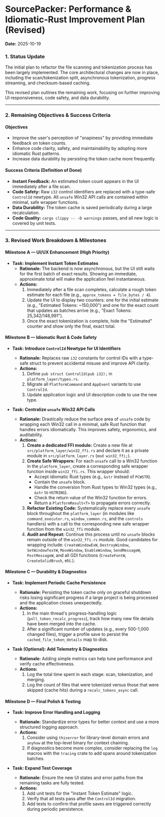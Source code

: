 # SourcePacker: Performance & Idiomatic-Rust Improvement Plan (Revised)
**Date:** 2025-10-19

### 1. Status Update

The initial plan to refactor the file scanning and tokenization process has been largely implemented. The core architectural changes are now in place, including the scan/tokenization split, asynchronous tokenization, progress streaming, and checksum-based caching.

This revised plan outlines the remaining work, focusing on further improving UI responsiveness, code safety, and data durability.

---

### 2. Remaining Objectives & Success Criteria

#### Objectives
*   Improve the user's perception of "snapiness" by providing immediate feedback on token counts.
*   Enhance code clarity, safety, and maintainability by adopting more idiomatic Rust patterns.
*   Increase data durability by persisting the token cache more frequently.

#### Success Criteria (Definition of Done)
*   **Instant Feedback:** An estimated token count appears in the UI immediately after a file scan.
*   **Code Safety:** Raw `i32` control identifiers are replaced with a type-safe `ControlId` newtype. All `unsafe` Win32 API calls are contained within minimal, safe wrapper functions.
*   **Data Durability:** The token cache is saved periodically during a large recalculation.
*   **Code Quality:** `cargo clippy -- -D warnings` passes, and all new logic is covered by unit tests.

---

### 3. Revised Work Breakdown & Milestones

#### Milestone A — UI/UX Enhancement (High Priority)

*   **Task: Implement Instant Token Estimates**
    *   **Rationale:** The backend is now asynchronous, but the UI still waits for the first batch of exact results. Showing an immediate, approximate total will make the application feel instantaneous.
    *   **Actions:**
        1.  Immediately after a file scan completes, calculate a rough token estimate for each file (e.g., `approx_tokens = file_bytes / 4`).
        2.  Update the UI to display two counters: one for the initial estimate (e.g., "Estimated Tokens: ~150,000") and one for the exact count that updates as batches arrive (e.g., "Exact Tokens: 25,342/148,991").
        3.  Once the exact tokenization is complete, hide the "Estimated" counter and show only the final, exact total.

#### Milestone B — Idiomatic Rust & Code Safety

*   **Task: Introduce `ControlId` Newtype for UI Identifiers**
    *   **Rationale:** Replaces raw `i32` constants for control IDs with a type-safe struct to prevent accidental misuse and improve API clarity.
    *   **Actions:**
        1.  Define `pub struct ControlId(pub i32);` in `platform_layer/types.rs`.
        2.  Migrate all `PlatformCommand` and `AppEvent` variants to use `ControlId`.
        3.  Update application logic and UI description code to use the new type.

*   **Task: Centralize `unsafe` Win32 API Calls**
    *   **Rationale:** Drastically reduce the surface area of `unsafe` code by wrapping each Win32 call in a minimal, safe Rust function that handles errors idiomatically. This improves safety, ergonomics, and auditability.
    *   **Actions:**
        1.  **Create a dedicated FFI module:** Create a new file at `src/platform_layer/win32_ffi.rs` and declare it as a private module in `src/platform_layer.rs` (`mod win32_ffi;`).
        2.  **Create Safe Wrappers:** For each `unsafe` call to a Win32 function in the `platform_layer`, create a corresponding safe wrapper function inside `win32_ffi.rs`. This wrapper should:
            *   Accept idiomatic Rust types (e.g., `&str` instead of `PCWSTR`).
            *   Contain the `unsafe` block.
            *   Handle the conversion from Rust types to Win32 types (e.g., `&str` to `HSTRING`).
            *   Check the return value of the Win32 function for errors.
            *   Return a `PlatformResult<T>` to propagate errors correctly.
        3.  **Refactor Existing Code:** Systematically replace every `unsafe` block throughout the `platform_layer` (in modules like `command_executor.rs`, `window_common.rs`, and the `controls` handlers) with a call to the corresponding new safe wrapper function from the `win32_ffi` module.
        4.  **Audit and Repeat:** Continue this process until no `unsafe` blocks remain outside of the `win32_ffi.rs` module. Good candidates for wrapping include: `CreateWindowExW`, `DestroyWindow`, `SetWindowTextW`, `MoveWindow`, `EnableWindow`, `SendMessageW`, `PostMessageW`, and all GDI functions (`CreateFontW`, `CreateSolidBrush`, etc.).

#### Milestone C — Durability & Diagnostics

*   **Task: Implement Periodic Cache Persistence**
    *   **Rationale:** Persisting the token cache only on graceful shutdown risks losing significant progress if a large project is being processed and the application closes unexpectedly.
    *   **Actions:**
        1.  In the main thread's progress-handling logic (`poll_token_recalc_progress`), track how many new file details have been merged into the cache.
        2.  After a significant number of updates (e.g., every 500-1,000 changed files), trigger a profile save to persist the `cached_file_token_details` map to disk.

*   **Task (Optional): Add Telemetry & Diagnostics**
    *   **Rationale:** Adding simple metrics can help tune performance and verify cache effectiveness.
    *   **Actions:**
        1.  Log the total time spent in each stage: scan, tokenization, and merging.
        2.  Log the count of files that were tokenized versus those that were skipped (cache hits) during a `recalc_tokens_async` call.

#### Milestone D — Final Polish & Testing

*   **Task: Improve Error Handling and Logging**
    *   **Rationale:** Standardize error types for better context and use a more structured logging approach.
    *   **Actions:**
        1.  Consider using `thiserror` for library-level domain errors and `anyhow` at the top-level binary for context chaining.
        2.  If diagnostics become more complex, consider replacing the `log` macros with the `tracing` crate to add spans around tokenization batches.

*   **Task: Expand Test Coverage**
    *   **Rationale:** Ensure the new UI states and error paths from the remaining tasks are fully tested.
    *   **Actions:**
        1.  Add unit tests for the "Instant Token Estimate" logic.
        2.  Verify that all tests pass after the `ControlId` migration.
        3.  Add tests to confirm that profile saves are triggered correctly during periodic persistence.
